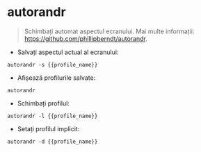 # autorandr

> Schimbați automat aspectul ecranului.
> Mai multe informații: <https://github.com/phillipberndt/autorandr>.

- Salvați aspectul actual al ecranului:

`autorandr -s {{profile_name}}`

- Afișează profilurile salvate:

`autorandr`

- Schimbați profilul:

`autorandr -l {{profile_name}}`

- Setați profilul implicit:

`autorandr -d {{profile_name}}`
